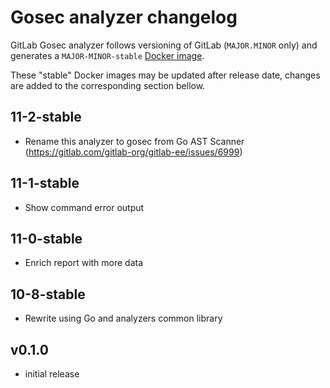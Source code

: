 # Gosec analyzer changelog

GitLab Gosec analyzer follows versioning of GitLab (`MAJOR.MINOR` only) and generates a `MAJOR-MINOR-stable` [Docker image](https://gitlab.com/gitlab-org/security-products/analyzers/gosec/container_registry).

These "stable" Docker images may be updated after release date, changes are added to the corresponding section bellow.

## 11-2-stable
- Rename this analyzer to gosec from Go AST Scanner (https://gitlab.com/gitlab-org/gitlab-ee/issues/6999)

## 11-1-stable
- Show command error output

## 11-0-stable
- Enrich report with more data

## 10-8-stable
- Rewrite using Go and analyzers common library

## v0.1.0
- initial release
